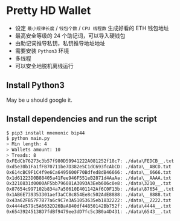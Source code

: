 # Pretty HD Wallet

- 设定 `最小规律长度` / `钱包个数` / `CPU 线程数` 生成好看的 ETH 钱包地址
- 最高安全等级的 24 个助记词，可以导入硬钱包
- 由助记词推导私钥，私钥推导地址地址
- 需要安装 `Python3` 环境
- 多线程
- 可以安全地脱机离线运行

## Install Python3

May be u should google it.

## Install dependencies and run the script

```bash
$ pip3 install mnemonic bip44
$ python main.py
> Min length: 4
> Wallets amount: 10
> Treads: 8
0xFEdCb76273c3b57f980D59941222A081252f18c7: ./data\FEDCB__.txt
0xd5e30b1Fa1fFB70711be7D382e5C1dC693fcAbCD: ./data\__ABCD.txt
0x614cBC9F1C4f9e6Ca6495600F70Bdfed8dB46666: ./data\__6666.txt
0x1d61223D0B88405a41Fee946F551eB2871d4AaAa: ./data\__AAAA.txt
0x3210831d0000AF5bb796081A3093A3Eeb606c0e8: ./data\3210__.txt
0x87654c997102b834a7a50610E401142Af6C0F13b: ./data\87654__.txt
0x1AB6E739353301aef3aCC8c854Ee8c502AdE8888: ./data\__8888.txt
0x43a62FB57F7B77a6c9C7e3A51053635eb1832222: ./data\__2222.txt
0x4444e579c5A6632D26BaA840df44850142Bb752f: ./data\4444__.txt
0x65439245138D7fdBf9479ee3dD7fc5c3B0a4D431: ./data\6543__.txt
```
